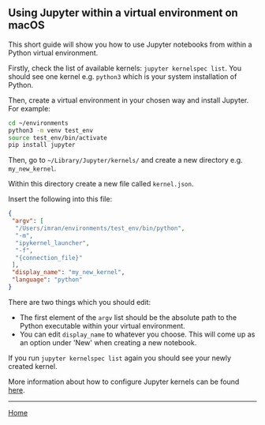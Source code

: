 ## Using Jupyter within a virtual environment on macOS

This short guide will show you how to use Jupyter notebooks from within a Python virtual environment.

Firstly, check the list of available kernels: `jupyter kernelspec list`.  You should see one kernel e.g. `python3` which is your system installation of Python.

Then, create a virtual environment in your chosen way and install Jupyter.  For example:
```bash
cd ~/environments
python3 -m venv test_env
source test_env/bin/activate
pip install jupyter
```

Then, go to `~/Library/Jupyter/kernels/` and create a new directory e.g. `my_new_kernel`.

Within this directory create a new file called `kernel.json`.

Insert the following into this file:

```json
{
 "argv": [
  "/Users/imran/environments/test_env/bin/python",
  "-m",
  "ipykernel_launcher",
  "-f",
  "{connection_file}"
 ],
 "display_name": "my_new_kernel",
 "language": "python"
}
```

There are two things which you should edit:
* The first element of the `argv` list should be the absolute path to the Python executable within your virtual environment.
* You can edit `display_name` to whatever you choose.  This will come up as an option under 'New' when creating a new notebook.

If you run `jupyter kernelspec list` again you should see your newly created kernel.

More information about how to configure Jupyter kernels can be found [here](https://jupyter-client.readthedocs.io/en/stable/kernels.html#kernel-specs).

---
[Home](../index.md)
